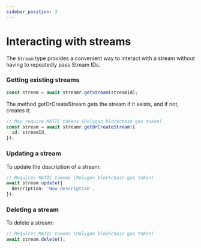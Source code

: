 ```yaml
---
sidebar_position: 3
---
```


# Interacting with streams
The `Stream` type provides a convenient way to interact with a stream without having to repeatedly pass Stream IDs.

### Getting existing streams
```ts
const stream = await streamr.getStream(streamId);
```

The method getOrCreateStream gets the stream if it exists, and if not, creates it:

```ts
// May require MATIC tokens (Polygon blockchain gas token)
const stream = await streamr.getOrCreateStream({
  id: streamId,
});
```

### Updating a stream
To update the description of a stream:

```ts
// Requires MATIC tokens (Polygon blockchain gas token)
await stream.update({
  description: 'New description',
});
```

### Deleting a stream
To delete a stream:

```ts
// Requires MATIC tokens (Polygon blockchain gas token)
await stream.delete();
```

